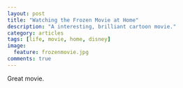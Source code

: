 ```yaml
---
layout: post
title: "Watching the Frozen Movie at Home"
description: "A interesting, brilliant cartoon movie."
category: articles
tags: [life, movie, home, disney]
image:
  feature: frozenmovie.jpg
comments: true
---
```


Great movie.